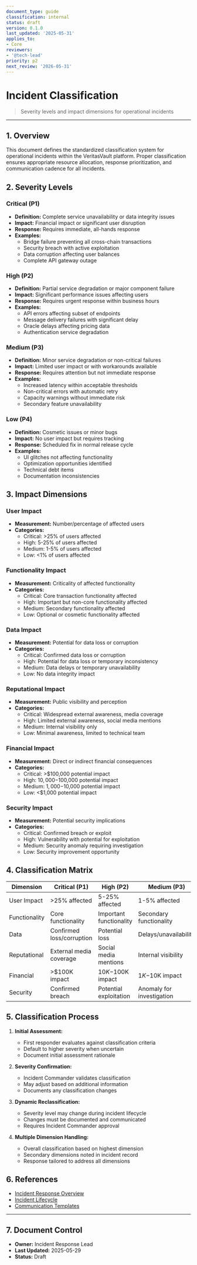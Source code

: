 ```yaml
---
document_type: guide
classification: internal
status: draft
version: 0.1.0
last_updated: '2025-05-31'
applies_to:
- Core
reviewers:
- '@tech-lead'
priority: p2
next_review: '2026-05-31'
---
```


# Incident Classification

> Severity levels and impact dimensions for operational incidents

---

## 1. Overview

This document defines the standardized classification system for operational incidents within the VeritasVault platform. Proper classification ensures appropriate resource allocation, response prioritization, and communication cadence for all incidents.

## 2. Severity Levels

### Critical (P1)

* **Definition:** Complete service unavailability or data integrity issues
* **Impact:** Financial impact or significant user disruption
* **Response:** Requires immediate, all-hands response
* **Examples:** 
  * Bridge failure preventing all cross-chain transactions
  * Security breach with active exploitation
  * Data corruption affecting user balances
  * Complete API gateway outage

### High (P2)

* **Definition:** Partial service degradation or major component failure
* **Impact:** Significant performance issues affecting users
* **Response:** Requires urgent response within business hours
* **Examples:**
  * API errors affecting subset of endpoints
  * Message delivery failures with significant delay
  * Oracle delays affecting pricing data
  * Authentication service degradation

### Medium (P3)

* **Definition:** Minor service degradation or non-critical failures
* **Impact:** Limited user impact or with workarounds available
* **Response:** Requires attention but not immediate response
* **Examples:**
  * Increased latency within acceptable thresholds
  * Non-critical errors with automatic retry
  * Capacity warnings without immediate risk
  * Secondary feature unavailability

### Low (P4)

* **Definition:** Cosmetic issues or minor bugs
* **Impact:** No user impact but requires tracking
* **Response:** Scheduled fix in normal release cycle
* **Examples:**
  * UI glitches not affecting functionality
  * Optimization opportunities identified
  * Technical debt items
  * Documentation inconsistencies

## 3. Impact Dimensions

### User Impact

* **Measurement:** Number/percentage of affected users
* **Categories:**
  * Critical: >25% of users affected
  * High: 5-25% of users affected
  * Medium: 1-5% of users affected
  * Low: <1% of users affected

### Functionality Impact

* **Measurement:** Criticality of affected functionality
* **Categories:**
  * Critical: Core transaction functionality affected
  * High: Important but non-core functionality affected
  * Medium: Secondary functionality affected
  * Low: Optional or cosmetic functionality affected

### Data Impact

* **Measurement:** Potential for data loss or corruption
* **Categories:**
  * Critical: Confirmed data loss or corruption
  * High: Potential for data loss or temporary inconsistency
  * Medium: Data delays or temporary unavailability
  * Low: No data integrity impact

### Reputational Impact

* **Measurement:** Public visibility and perception
* **Categories:**
  * Critical: Widespread external awareness, media coverage
  * High: Limited external awareness, social media mentions
  * Medium: Internal visibility only
  * Low: Minimal awareness, limited to technical team

### Financial Impact

* **Measurement:** Direct or indirect financial consequences
* **Categories:**
  * Critical: >$100,000 potential impact
  * High: $10,000-$100,000 potential impact
  * Medium: $1,000-$10,000 potential impact
  * Low: <$1,000 potential impact

### Security Impact

* **Measurement:** Potential security implications
* **Categories:**
  * Critical: Confirmed breach or exploit
  * High: Vulnerability with potential for exploitation
  * Medium: Security anomaly requiring investigation
  * Low: Security improvement opportunity

## 4. Classification Matrix

| Dimension | Critical (P1) | High (P2) | Medium (P3) | Low (P4) |
|-----------|--------------|-----------|-------------|----------|
| User Impact | >25% affected | 5-25% affected | 1-5% affected | <1% affected |
| Functionality | Core functionality | Important functionality | Secondary functionality | Optional functionality |
| Data | Confirmed loss/corruption | Potential loss | Delays/unavailability | No impact |
| Reputational | External media coverage | Social media mentions | Internal visibility | Technical team only |
| Financial | >$100K impact | $10K-$100K impact | $1K-$10K impact | <$1K impact |
| Security | Confirmed breach | Potential exploitation | Anomaly for investigation | Improvement opportunity |

## 5. Classification Process

1. **Initial Assessment:**
   * First responder evaluates against classification criteria
   * Default to higher severity when uncertain
   * Document initial assessment rationale

2. **Severity Confirmation:**
   * Incident Commander validates classification
   * May adjust based on additional information
   * Documents any classification changes

3. **Dynamic Reclassification:**
   * Severity level may change during incident lifecycle
   * Changes must be documented and communicated
   * Requires Incident Commander approval

4. **Multiple Dimension Handling:**
   * Overall classification based on highest dimension
   * Secondary dimensions noted in incident record
   * Response tailored to address all dimensions

## 6. References

* [Incident Response Overview](../../ExternalInterface/benchmarks/incident-response.md)
* [Incident Lifecycle](./incident-lifecycle.md)
* [Communication Templates](./communication-templates.md)

---

## 7. Document Control

* **Owner:** Incident Response Lead
* **Last Updated:** 2025-05-29
* **Status:** Draft